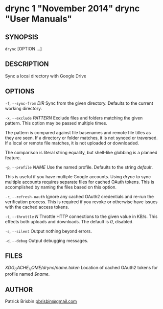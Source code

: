 # drync 1 "November 2014" drync "User Manuals"

## SYNOPSIS

`drync` [OPTION ...]

## DESCRIPTION

Sync a local directory with Google Drive

## OPTIONS

`-f`, `--sync-from` *DIR*
  Sync from the given directory. Defaults to the current working directory.

`-x`, `--exclude` *PATTERN*
  Exclude files and folders matching the given pattern. This option may be
  passed multiple times.

  The pattern is compared against file basenames and remote file titles as they
  are seen. If a directory or folder matches, it is not synced or traversed. If
  a local or remote file matches, it is not uploaded or downloaded.

  The comparison is literal string equality, but shell-like globbing is a
  planned feature.

`-p`, `--profile` *NAME*
  Use the named profile. Defaults to the string *default*.

  This is useful if you have multiple Google accounts. Using *drync* to sync
  multiple accounts requires separate files for cached OAuth tokens. This is
  accomplished by naming the files based on this option.

`-r`, `--refresh-oauth`
  Ignore any cached OAuth2 credentials and re-run the verification process. This
  is required if you revoke or otherwise have issues with the cached access
  tokens.

`-t`, `--throttle` *N*
  Throttle HTTP connections to the given value in KB/s. This effects both
  uploads and downloads. The default is *0*, disabled.

`-s`, `--silent`
  Output nothing beyond errors.

`-d`, `--debug`
  Output debugging messages.

## FILES

*$XDG_CACHE_HOME/drync/$name.token*
  Location of cached OAuth2 tokens for profile named *$name*.

## AUTHOR

Patrick Brisbin <pbrisbin@gmail.com>

